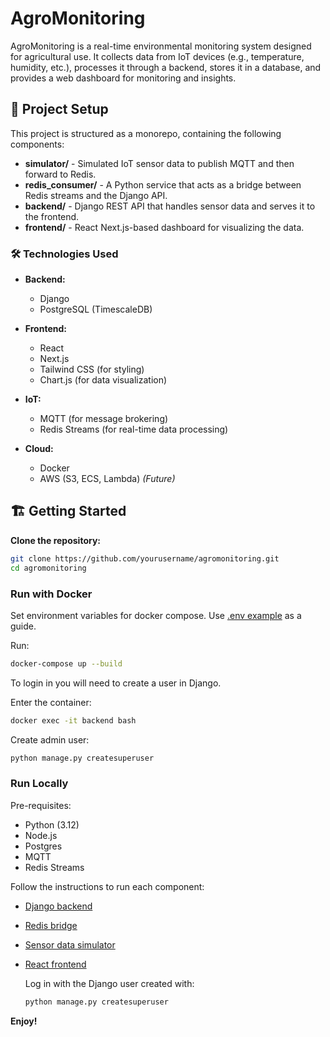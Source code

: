 # AgroMonitoring

AgroMonitoring is a real-time environmental monitoring system designed for agricultural use. It collects data from IoT devices (e.g., temperature, humidity, etc.), processes it through a backend, stores it in a database, and provides a web dashboard for monitoring and insights.


## 🚀 Project Setup

This project is structured as a monorepo, containing the following components:

- **simulator/** - Simulated IoT sensor data to publish MQTT and then forward to Redis.
- **redis_consumer/** - A Python service that acts as a bridge between Redis streams and the Django API.
- **backend/** - Django REST API that handles sensor data and serves it to the frontend.
- **frontend/** - React Next.js-based dashboard for visualizing the data.


### 🛠 Technologies Used

- **Backend:**
  - Django
  - PostgreSQL (TimescaleDB)

- **Frontend:**
  - React
  - Next.js
  - Tailwind CSS (for styling)
  - Chart.js (for data visualization)

- **IoT:**
  - MQTT (for message brokering)
  - Redis Streams (for real-time data processing)

- **Cloud:**
  - Docker
  - AWS (S3, ECS, Lambda) _(Future)_



## 🏗 Getting Started

**Clone the repository:**

  ```bash
  git clone https://github.com/yourusername/agromonitoring.git
  cd agromonitoring
  ```

### Run with Docker

Set environment variables for docker compose. Use [.env example](./.env.example) as a guide.

Run: 
```bash
docker-compose up --build
```

To login in you will need to create a user in Django.

Enter the container:
  ```bash
  docker exec -it backend bash
  ```
Create admin user:
  ```bash
  python manage.py createsuperuser
  ```

### Run Locally

Pre-requisites:
- Python (3.12)
- Node.js
- Postgres
- MQTT
- Redis Streams


Follow the instructions to run each component:
- [Django backend](./backend/README.md)
- [Redis bridge](./redis_consumer/README.md)
- [Sensor data simulator](./simulator/README.md)
- [React frontend](./frontend/README.md)

    Log in with the Django user created with:
    ```bash
    python manage.py createsuperuser
    ```

**Enjoy!**